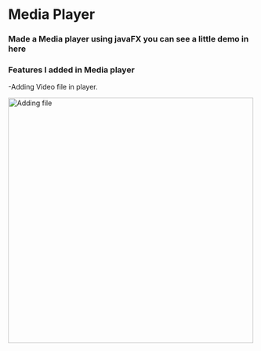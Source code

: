 # Media Player

### Made a Media player using javaFX you can see a little demo in here

### Features I added in Media player

-Adding Video file in player.

<img src="Videos/AddingFile.gif" alt="Adding file" width="500" height="500">